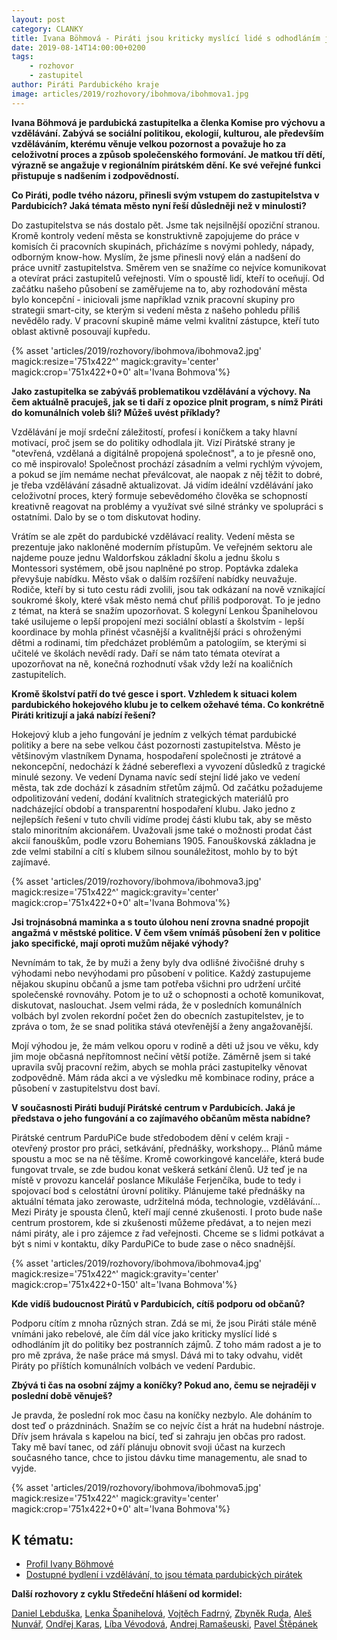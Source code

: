 ```yaml
---
layout: post
category: CLANKY
title: Ivana Böhmová - Piráti jsou kriticky myslící lidé s odhodláním jít do politiky bez postranních zájmů
date: 2019-08-14T14:00:00+0200
tags: 
    - rozhovor
    - zastupitel
author: Piráti Pardubického kraje
image: articles/2019/rozhovory/ibohmova/ibohmova1.jpg
---
```


**Ivana Böhmová je pardubická zastupitelka a členka Komise pro výchovu a vzdělávání. Zabývá se sociální politikou, ekologií, kulturou, ale především vzděláváním, kterému věnuje velkou pozornost a považuje ho za celoživotní proces a způsob společenského formování. Je matkou tří dětí, výrazně se angažuje v regionálním pirátském dění. Ke své veřejné funkci přistupuje s nadšením i zodpovědností.**

**Co Piráti, podle tvého názoru, přinesli svým vstupem do zastupitelstva v Pardubicích? Jaká témata město nyní řeší důsledněji než v minulosti?**

Do zastupitelstva se nás dostalo pět. Jsme tak nejsilnější opoziční stranou. Kromě kontroly vedení města se konstruktivně zapojujeme do práce v komisích či pracovních skupinách, přicházíme s novými pohledy, nápady, odborným know-how. Myslím, že jsme přinesli nový elán a nadšení do práce uvnitř zastupitelstva. Směrem ven se snažíme co nejvíce komunikovat a otevírat práci zastupitelů veřejnosti. Vím o spoustě lidí, kteří to oceňují.
Od začátku našeho působení se zaměřujeme na to, aby rozhodování města bylo koncepční - iniciovali jsme například vznik pracovní skupiny pro strategii smart-city, se kterým si vedení města z našeho pohledu příliš nevědělo rady. V pracovní skupině máme velmi kvalitní zástupce, kteří tuto oblast aktivně posouvají kupředu.

{% asset 'articles/2019/rozhovory/ibohmova/ibohmova2.jpg' magick:resize='751x422^' 
magick:gravity='center' magick:crop='751x422+0+0' alt='Ivana Bohmova'%}

**Jako zastupitelka se zabýváš problematikou vzdělávání a výchovy. Na čem aktuálně pracuješ, jak se ti daří z opozice plnit program, s nímž Piráti do komunálních voleb šli? Můžeš uvést příklady?**

Vzdělávání je mojí srdeční záležitostí, profesí i koníčkem a taky hlavní motivací, proč jsem se do politiky odhodlala jít. Vizí Pirátské strany je &quot;otevřená, vzdělaná a digitálně propojená společnost&quot;, a to je přesně ono, co mě inspirovalo! Společnost prochází zásadním a velmi rychlým vývojem, a pokud se jím nemáme nechat převálcovat, ale naopak z něj těžit to dobré, je třeba vzdělávání zásadně aktualizovat. Já vidím ideální vzdělávání jako celoživotní proces, který formuje sebevědomého člověka se schopností kreativně reagovat na problémy a využívat své silné stránky ve spolupráci s ostatními. Dalo by se o tom diskutovat hodiny.

Vrátím se ale zpět do pardubické vzdělávací reality. Vedení města se prezentuje jako nakloněné moderním přístupům. Ve veřejném sektoru ale najdeme pouze jednu Waldorfskou základní školu a jednu školu s Montessori systémem, obě jsou naplněné po strop. Poptávka zdaleka převyšuje nabídku. Město však o dalším rozšíření nabídky neuvažuje. Rodiče, kteří by si tuto cestu rádi zvolili, jsou tak odkázaní na nově vznikající soukromé školy, které však město nemá chuť příliš podporovat. To je jedno z témat, na která se snažím upozorňovat. S kolegyní Lenkou Španihelovou také usilujeme o lepší propojení mezi sociální oblastí a školstvím - lepší koordinace by mohla přinést včasnější a kvalitnější práci s ohroženými dětmi a rodinami, tím předcházet problémům a patologiím, se kterými si učitelé ve školách nevědí rady. Daří se nám tato témata otevírat a upozorňovat na ně, konečná rozhodnutí však vždy leží na koaličních zastupitelích.

**Kromě školství patří do tvé gesce i sport. Vzhledem k situaci kolem pardubického hokejového klubu je to celkem ožehavé téma. Co konkrétně Piráti kritizují a jaká nabízí řešení?**

Hokejový klub a jeho fungování je jedním z velkých témat pardubické politiky a bere na sebe velkou část pozornosti zastupitelstva. Město je většinovým vlastníkem Dynama, hospodaření společnosti je ztrátové a nekoncepční, nedochází k žádné sebereflexi a vyvození důsledků z tragické minulé sezony. Ve vedení Dynama navíc sedí stejní lidé jako ve vedení města, tak zde dochází k zásadním střetům zájmů. Od začátku požadujeme odpolitizování vedení, dodání kvalitních strategických materiálů pro nadcházející období a transparentní hospodaření klubu. Jako jedno z nejlepších řešení v tuto chvíli vidíme prodej části klubu tak, aby se město stalo minoritním akcionářem. Uvažovali jsme také o možnosti prodat část akcií fanouškům, podle vzoru Bohemians 1905. Fanouškovská základna je zde velmi stabilní a cítí s klubem silnou sounáležitost, mohlo by to být zajímavé.

{% asset 'articles/2019/rozhovory/ibohmova/ibohmova3.jpg' magick:resize='751x422^' 
magick:gravity='center' magick:crop='751x422+0+0' alt='Ivana Bohmova'%}

**Jsi trojnásobná maminka a s touto úlohou není zrovna snadné propojit angažmá v městské politice. V čem všem vnímáš působení žen v politice jako specifické, mají oproti mužům nějaké výhody?**

Nevnímám to tak, že by muži a ženy byly dva odlišné živočišné druhy s výhodami nebo nevýhodami pro působení v politice. Každý zastupujeme nějakou skupinu občanů a jsme tam potřeba všichni pro udržení určité společenské rovnováhy. Potom je to už o schopnosti a ochotě komunikovat, diskutovat, naslouchat. Jsem velmi ráda, že v posledních komunálních volbách byl zvolen rekordní počet žen do obecních zastupitelstev, je to zpráva o tom, že se snad politika stává otevřenější a ženy angažovanější.

Mojí výhodou je, že mám velkou oporu v rodině a děti už jsou ve věku, kdy jim moje občasná nepřítomnost nečiní větší potíže. Záměrně jsem si také upravila svůj pracovní režim, abych se mohla práci zastupitelky věnovat zodpovědně. Mám ráda akci a ve výsledku mě kombinace rodiny, práce a působení v zastupitelstvu dost baví.

**V současnosti Piráti budují Pirátské centrum v Pardubicích. Jaká je představa o jeho fungování a co zajímavého občanům města nabídne?**

Pirátské centrum ParduPiCe bude středobodem dění v celém kraji - otevřený prostor pro práci, setkávání, přednášky, workshopy… Plánů máme spoustu a moc se na ně těšíme. Kromě coworkingové kanceláře, která bude fungovat trvale, se zde budou konat veškerá setkání členů. Už teď je na místě v provozu kancelář poslance Mikuláše Ferjenčíka, bude to tedy i spojovací bod s celostátní úrovní politiky. Plánujeme také přednášky na aktuální témata jako zerowaste, udržitelná móda, technologie, vzdělávání... Mezi Piráty je spousta členů, kteří mají cenné zkušenosti. I proto bude naše centrum prostorem, kde si zkušenosti můžeme předávat, a to nejen mezi námi piráty, ale i pro zájemce z řad veřejnosti. Chceme se s lidmi potkávat a být s nimi v kontaktu, díky ParduPiCe to bude zase o něco snadnější.

{% asset 'articles/2019/rozhovory/ibohmova/ibohmova4.jpg' magick:resize='751x422^' 
magick:gravity='center' magick:crop='751x422+0-150' alt='Ivana Bohmova'%}


**Kde vidíš budoucnost Pirátů v Pardubicích, cítíš podporu od občanů?**

Podporu cítím z mnoha různých stran. Zdá se mi, že jsou Piráti stále méně vnímáni jako rebelové, ale čím dál více jako kriticky myslící lidé s odhodláním jít do politiky bez postranních zájmů. Z toho mám radost a je to pro mě zpráva, že naše práce má smysl. Dává mi to taky odvahu, vidět Piráty po příštích komunálních volbách ve vedení Pardubic.

**Zbývá ti čas na osobní zájmy a koníčky? Pokud ano, čemu se nejraději v poslední době věnuješ?**

Je pravda, že poslední rok moc času na koníčky nezbylo. Ale doháním to dost teď o prázdninách. Snažím se co nejvíc číst a hrát na hudební nástroje. Dřív jsem hrávala s kapelou na bicí, teď si zahraju jen občas pro radost. Taky mě baví tanec, od září plánuju obnovit svoji účast na kurzech současného tance, chce to jistou dávku time managementu, ale snad to vyjde.

{% asset 'articles/2019/rozhovory/ibohmova/ibohmova5.jpg' magick:resize='751x422^' 
magick:gravity='center' magick:crop='751x422+0+0' alt='Ivana Bohmova'%}

K tématu:
------------------
* [Profil Ivany Böhmové][1]
* [Dostupné bydlení i vzdělávání, to jsou témata pardubických pirátek][2]

**Další rozhovory z cyklu Středeční hlášení od kormidel:**

[Daniel Lebduška][11], [Lenka Španihelová][12], [Vojtěch Fadrný][13], [Zbyněk Ruda][14], [Aleš Nunvář][15], [Ondřej Karas][16], [Líba Vévodová][17], [Andrej Ramašeuski][18], [Pavel Štěpánek][19]

[1]: https://pardubicky.pirati.cz/lide/ivana-bohmova/
[2]: https://pardubice.pirati.cz/tiskove-zpravy/dostupne-bydleni-i-vzdelavani-to-jsou-temata-pardubickych-piratek/

[11]: https://pardubicky.pirati.cz/tiskove-zpravy/str_hlaseni_od_kormidel_d_lebduska/
[12]: https://pardubicky.pirati.cz/tiskove-zpravy/str_hlaseni_od_kormidel_l_spanihelova/
[13]: https://pardubicky.pirati.cz/tiskove-zpravy/str_hlaseni_od_kormidel_vojta_fadrny/
[14]: https://pardubicky.pirati.cz/tiskove-zpravy/str_hlaseni_od_kormidel_zbynek_ruda/
[15]: https://pardubicky.pirati.cz/tiskove-zpravy/str-hlaseni-od-kormidel-ales-nunvar/
[16]: https://pardubicky.pirati.cz/tiskove-zpravy/str-hlaseni-od-kormidel-ondrej-karas/
[17]: https://pardubicky.pirati.cz/tiskove-zpravy/str-hlaseni-od-kormidel-liba-vevodova/
[18]: https://pardubicky.pirati.cz/tiskove-zpravy/str-hlaseni-od-kormidel-andrej-ramaseuski/
[19]: https://pardubicky.pirati.cz/tiskove-zpravy/str-hlaseni-od-kormidel-pavel-stepanek/
[20]: https://pardubicky.pirati.cz/tiskove-zpravy/str-hlaseni-od-kormidel-ivana-bohmova/
